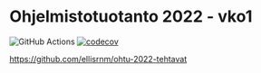 # Ohjelmistotuotanto 2022 - vko1

![GitHub Actions](https://github.com/ellisrnm/ohtu-2022-viikko1/workflows/CI/badge.svg)
[![codecov](https://codecov.io/gh/ellisrnm/ohtu-2022-viikko1/branch/main/graph/badge.svg?token=6MOWPIW1WW)](https://codecov.io/gh/ellisrnm/ohtu-2022-viikko1)

https://github.com/ellisrnm/ohtu-2022-tehtavat
